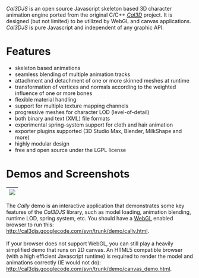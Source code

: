 _Cal3DJS_ is an open source Javascript skeleton based 3D character animation engine ported from the original C/C++ _[Cal3D](http://home.gna.org/cal3d/)_ project. It is designed (but not limited) to be utilized by WebGL and canvas applications. _Cal3DJS_ is pure Javascript and independent of any graphic API.

# Features #
  * skeleton based animations
  * seamless blending of multiple animation tracks
  * attachment and detachment of one or more skinned meshes at runtime
  * transformation of vertices and normals according to the weighted influence of one or more bones
  * flexible material handling
  * support for multiple texture mapping channels
  * progressive meshes for character LOD (level-of-detail)
  * both binary and text (XML) file formats
  * experimental spring-system support for cloth and hair animation
  * exporter plugins supported (3D Studio Max, Blender, MilkShape and more)
  * highly modular design
  * free and open source under the LGPL license

# Demos and Screenshots #
|[![](http://cal3djs.googlecode.com/svn/screenshots/cally.jpg)](http://cal3djs.googlecode.com/svn/trunk/demo/cally.html)|
|:----------------------------------------------------------------------------------------------------------------------|

The _Cally_ demo is an interactive application that demonstrates some key features of the _Cal3DJS_ library, such as model loading, animation blending, runtime LOD, spring system, etc.  You should have a [WebGL](http://www.khronos.org/webgl/wiki_1_15/index.php/Getting_a_WebGL_Implementation) enabled browser to run this:<br>
<a href='http://cal3djs.googlecode.com/svn/trunk/demo/cally.html'>http://cal3djs.googlecode.com/svn/trunk/demo/cally.html</a>.<br><br>
If your browser does not support WebGL, you can still play a heavily simplified demo that runs on 2D canvas. An HTML5 compatible browser (with a high efficient Javascript runtime) is required to render the model and animations correctly (IE would not do):<br>
<a href='http://cal3djs.googlecode.com/svn/trunk/demo/canvas_demo.html'>http://cal3djs.googlecode.com/svn/trunk/demo/canvas_demo.html</a>.